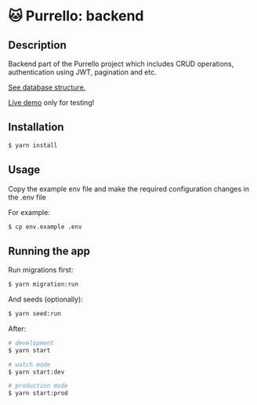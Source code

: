 # 🐱 Purrello: backend

## Description

Backend part of the Purrello project which includes CRUD operations, authentication using JWT, pagination and etc.

[See database structure.](https://dbdiagram.io/d/61793363fa17df5ea6715ca6)

[Live demo](http://23.111.121.213/docs) only for testing!

## Installation

```bash
$ yarn install
```

## Usage

Copy the example env file and make the required configuration changes in the .env file

For example:

```bash
$ cp env.example .env
```

## Running the app

Run migrations first:

```bash
$ yarn migration:run
```

And seeds (optionally):

```bash
$ yarn seed:run
```

After:

```bash
# development
$ yarn start

# watch mode
$ yarn start:dev

# production mode
$ yarn start:prod
```
